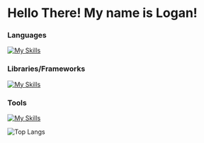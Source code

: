 ﻿# Hello There! My name is Logan!

### Languages

[![My Skills](https://skillicons.dev/icons?i=python,js,nodejs,java)](https://skillicons.dev)

### Libraries/Frameworks

[![My Skills](https://skillicons.dev/icons?i=react,express,spring,flask)](https://skillicons.dev)

### Tools

[![My Skills](https://skillicons.dev/icons?i=mongodb,postgresql)](https://skillicons.dev)


![Top Langs](https://github-readme-stats.vercel.app/api/top-langs/?username=verlias&layout=compact)



